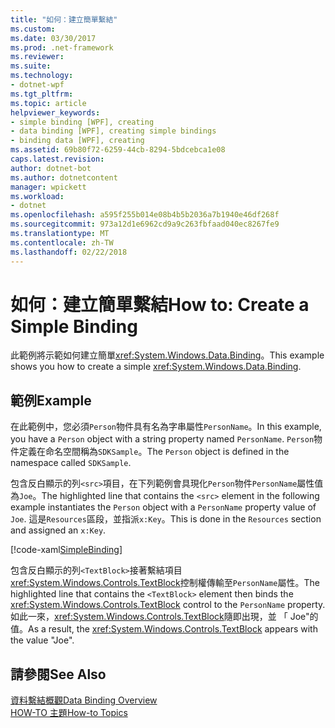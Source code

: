 ```yaml
---
title: "如何：建立簡單繫結"
ms.custom: 
ms.date: 03/30/2017
ms.prod: .net-framework
ms.reviewer: 
ms.suite: 
ms.technology:
- dotnet-wpf
ms.tgt_pltfrm: 
ms.topic: article
helpviewer_keywords:
- simple binding [WPF], creating
- data binding [WPF], creating simple bindings
- binding data [WPF], creating
ms.assetid: 69b80f72-6259-44cb-8294-5bdcebca1e08
caps.latest.revision: 
author: dotnet-bot
ms.author: dotnetcontent
manager: wpickett
ms.workload:
- dotnet
ms.openlocfilehash: a595f255b014e08b4b5b2036a7b1940e46df268f
ms.sourcegitcommit: 973a12d1e6962cd9a9c263fbfaad040ec8267fe9
ms.translationtype: MT
ms.contentlocale: zh-TW
ms.lasthandoff: 02/22/2018
---
```

# <a name="how-to-create-a-simple-binding"></a><span data-ttu-id="01bbd-102">如何：建立簡單繫結</span><span class="sxs-lookup"><span data-stu-id="01bbd-102">How to: Create a Simple Binding</span></span>
<span data-ttu-id="01bbd-103">此範例將示範如何建立簡單<xref:System.Windows.Data.Binding>。</span><span class="sxs-lookup"><span data-stu-id="01bbd-103">This example shows you how to create a simple <xref:System.Windows.Data.Binding>.</span></span>  
  
## <a name="example"></a><span data-ttu-id="01bbd-104">範例</span><span class="sxs-lookup"><span data-stu-id="01bbd-104">Example</span></span>  
 <span data-ttu-id="01bbd-105">在此範例中，您必須`Person`物件具有名為字串屬性`PersonName`。</span><span class="sxs-lookup"><span data-stu-id="01bbd-105">In this example, you have a `Person` object with a string property named `PersonName`.</span></span> <span data-ttu-id="01bbd-106">`Person`物件定義在命名空間稱為`SDKSample`。</span><span class="sxs-lookup"><span data-stu-id="01bbd-106">The `Person` object is defined in the namespace called `SDKSample`.</span></span>  
  
 <span data-ttu-id="01bbd-107">包含反白顯示的列`<src>`項目，在下列範例會具現化`Person`物件`PersonName`屬性值為`Joe`。</span><span class="sxs-lookup"><span data-stu-id="01bbd-107">The highlighted line that contains the `<src>` element in the following example instantiates the `Person` object with a `PersonName` property value of `Joe`.</span></span> <span data-ttu-id="01bbd-108">這是`Resources`區段，並指派`x:Key`。</span><span class="sxs-lookup"><span data-stu-id="01bbd-108">This is done in the `Resources` section and assigned an `x:Key`.</span></span>  
  
 [!code-xaml[SimpleBinding](../../../../samples/snippets/csharp/VS_Snippets_Wpf/SimpleBinding/CSharp/Page1.xaml?highlight=9,37)]  
  
 <span data-ttu-id="01bbd-109">包含反白顯示的列`<TextBlock>`接著繫結項目<xref:System.Windows.Controls.TextBlock>控制權傳輸至`PersonName`屬性。</span><span class="sxs-lookup"><span data-stu-id="01bbd-109">The highlighted line that contains the `<TextBlock>` element then binds the <xref:System.Windows.Controls.TextBlock> control to the `PersonName` property.</span></span> <span data-ttu-id="01bbd-110">如此一來，<xref:System.Windows.Controls.TextBlock>隨即出現，並 「 Joe"的值。</span><span class="sxs-lookup"><span data-stu-id="01bbd-110">As a result, the <xref:System.Windows.Controls.TextBlock> appears with the value "Joe".</span></span>  
  
## <a name="see-also"></a><span data-ttu-id="01bbd-111">請參閱</span><span class="sxs-lookup"><span data-stu-id="01bbd-111">See Also</span></span>  
 [<span data-ttu-id="01bbd-112">資料繫結概觀</span><span class="sxs-lookup"><span data-stu-id="01bbd-112">Data Binding Overview</span></span>](../../../../docs/framework/wpf/data/data-binding-overview.md)  
 [<span data-ttu-id="01bbd-113">HOW-TO 主題</span><span class="sxs-lookup"><span data-stu-id="01bbd-113">How-to Topics</span></span>](../../../../docs/framework/wpf/data/data-binding-how-to-topics.md)
